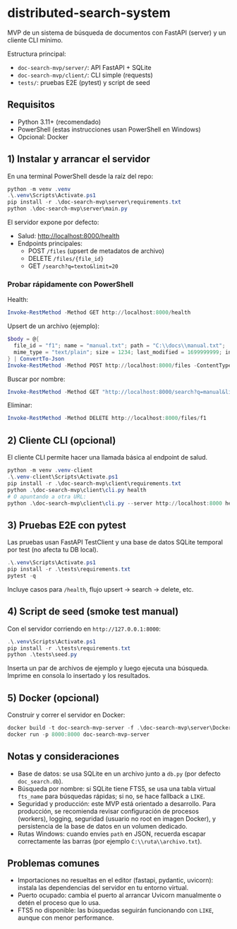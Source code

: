 # distributed-search-system

MVP de un sistema de búsqueda de documentos con FastAPI (server) y un cliente CLI mínimo.

Estructura principal:

- `doc-search-mvp/server/`: API FastAPI + SQLite
- `doc-search-mvp/client/`: CLI simple (requests)
- `tests/`: pruebas E2E (pytest) y script de seed


## Requisitos

- Python 3.11+ (recomendado)
- PowerShell (estas instrucciones usan PowerShell en Windows)
- Opcional: Docker


## 1) Instalar y arrancar el servidor

En una terminal PowerShell desde la raíz del repo:

```powershell
python -m venv .venv
.\.venv\Scripts\Activate.ps1
pip install -r .\doc-search-mvp\server\requirements.txt
python .\doc-search-mvp\server\main.py
```

El servidor expone por defecto:

- Salud: <http://localhost:8000/health>
- Endpoints principales:
  - POST `/files` (upsert de metadatos de archivo)
  - DELETE `/files/{file_id}`
  - GET `/search?q=texto&limit=20`


### Probar rápidamente con PowerShell

Health:

```powershell
Invoke-RestMethod -Method GET http://localhost:8000/health
```

Upsert de un archivo (ejemplo):

```powershell
$body = @{
  file_id = "f1"; name = "manual.txt"; path = "C:\\docs\\manual.txt";
  mime_type = "text/plain"; size = 1234; last_modified = 1699999999; indexed_at = 1699999999
} | ConvertTo-Json
Invoke-RestMethod -Method POST http://localhost:8000/files -ContentType 'application/json' -Body $body
```

Buscar por nombre:

```powershell
Invoke-RestMethod -Method GET "http://localhost:8000/search?q=manual&limit=10"
```

Eliminar:

```powershell
Invoke-RestMethod -Method DELETE http://localhost:8000/files/f1
```


## 2) Cliente CLI (opcional)

El cliente CLI permite hacer una llamada básica al endpoint de salud.

```powershell
python -m venv .venv-client
.\.venv-client\Scripts\Activate.ps1
pip install -r .\doc-search-mvp\client\requirements.txt
python .\doc-search-mvp\client\cli.py health
# O apuntando a otra URL:
python .\doc-search-mvp\client\cli.py --server http://localhost:8000 health
```


## 3) Pruebas E2E con pytest

Las pruebas usan FastAPI TestClient y una base de datos SQLite temporal por test (no afecta tu DB local).

```powershell
.\.venv\Scripts\Activate.ps1
pip install -r .\tests\requirements.txt
pytest -q
```

Incluye casos para `/health`, flujo upsert → search → delete, etc.


## 4) Script de seed (smoke test manual)

Con el servidor corriendo en `http://127.0.0.1:8000`:

```powershell
.\.venv\Scripts\Activate.ps1
pip install -r .\tests\requirements.txt
python .\tests\seed.py
```

Inserta un par de archivos de ejemplo y luego ejecuta una búsqueda. Imprime en consola lo insertado y los resultados.


## 5) Docker (opcional)

Construir y correr el servidor en Docker:

```powershell
docker build -t doc-search-mvp-server -f .\doc-search-mvp\server\Dockerfile .
docker run -p 8000:8000 doc-search-mvp-server
```


## Notas y consideraciones

- Base de datos: se usa SQLite en un archivo junto a `db.py` (por defecto `doc_search.db`).
- Búsqueda por nombre: si SQLite tiene FTS5, se usa una tabla virtual `fts_name` para búsquedas rápidas; si no, se hace fallback a `LIKE`.
- Seguridad y producción: este MVP está orientado a desarrollo. Para producción, se recomienda revisar configuración de procesos (workers), logging, seguridad (usuario no root en imagen Docker), y persistencia de la base de datos en un volumen dedicado.
- Rutas Windows: cuando envíes `path` en JSON, recuerda escapar correctamente las barras (por ejemplo `C:\\ruta\\archivo.txt`).


## Problemas comunes

- Importaciones no resueltas en el editor (fastapi, pydantic, uvicorn): instala las dependencias del servidor en tu entorno virtual.
- Puerto ocupado: cambia el puerto al arrancar Uvicorn manualmente o detén el proceso que lo usa.
- FTS5 no disponible: las búsquedas seguirán funcionando con `LIKE`, aunque con menor performance.
